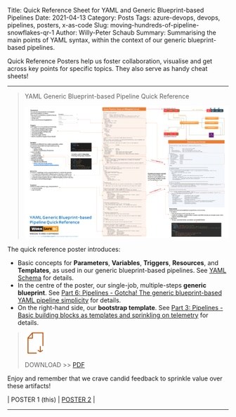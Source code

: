Title: Quick Reference Sheet for YAML and Generic Blueprint-based Pipelines
Date: 2021-04-13
Category: Posts
Tags: azure-devops, devops, pipelines, posters, x-as-code 
Slug: moving-hundreds-of-pipeline-snowflakes-qr-1
Author: Willy-Peter Schaub
Summary: Summarising the main points of YAML syntax, within the context of our generic blueprint-based pipelines.

Quick Reference Posters help us foster collaboration, visualise and get across key points for specific topics. They also serve as handy cheat sheets!

---

> YAML Generic Blueprint-based Pipeline Quick Reference
>
> ![Poster](/images/moving-hundreds-of-pipeline-snowflakes-qr-1-1.png)

The quick reference poster introduces:

- Basic concepts for **Parameters**, **Variables**, **Triggers**, **Resources**, and **Templates**, as used in our generic blueprint-based pipelines. See [YAML Schema](https://aka.ms/yaml) for details.
- In the centre of the poster, our single-job, multiple-steps **generic blueprint**. See [Part 6: Pipelines - Gotcha! The generic blueprint-based YAML pipeline simplicity](/yaml-pipelines-part6.html) for details.
- On the right-hand side, our **bootstrap template**. See [Part 3: Pipelines - Basic building blocks as templates and sprinkling on telemetry](/yaml-pipelines-part3.html) for details.

> ![Poster](/images/moving-hundreds-of-pipeline-snowflakes-qr-1-2.png)
>
> DOWNLOAD >> [PDF](/documents/multi-stage-blueprint-based-1st-gen-pipelines-poster.pdf)

Enjoy and remember that we crave candid feedback to sprinkle value over these artifacts!

| POSTER 1 (this) | [POSTER 2](/moving-hundreds-of-pipeline-snowflakes-qr-2.html) |

---

